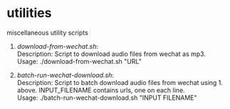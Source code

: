 # utilities
miscellaneous utility scripts

1. *download-from-wechat.sh*:  
Description: Script to download audio files from wechat as mp3.  
Usage: ./download-from-wechat.sh "URL"  

2. *batch-run-wechat-download.sh*:  
Description: Script to batch download audio files from wechat using 1. above. INPUT_FILENAME contains urls, one on each line.  
Usage: ./batch-run-wechat-download.sh "INPUT FILENAME"  


